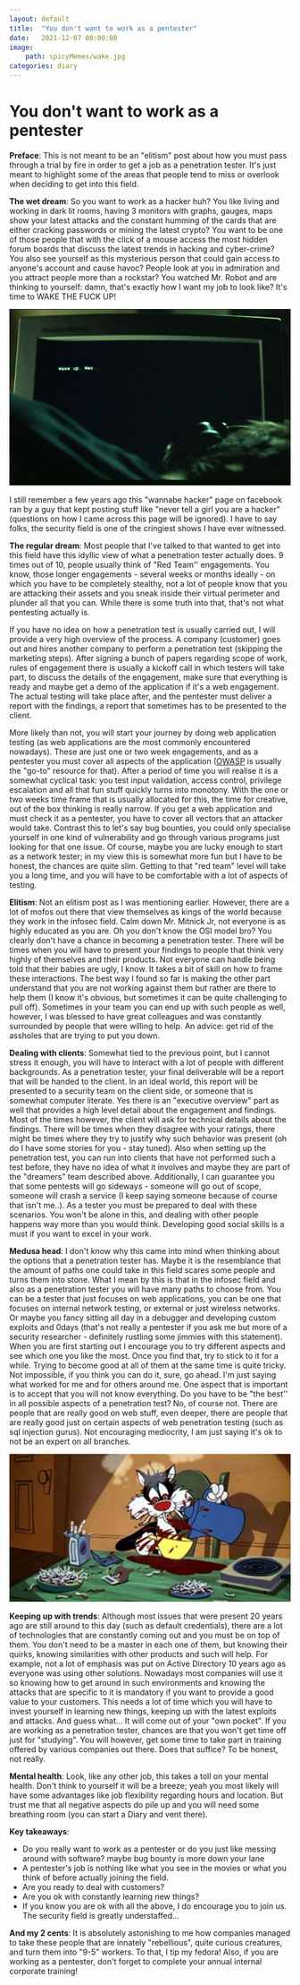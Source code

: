 ```yaml
---
layout: default
title:  "You don't want to work as a pentester"
date:   2021-12-07 00:00:00
image:
    path: spicyMemes/wake.jpg
categories: diary
---
```

<h1>You don't want to work as a pentester</h1>

**Preface**: This is not meant to be an "elitism" post about how you must pass through a trial by fire in order to get a job as a penetration tester. It's just meant to highlight some of the areas that people tend to miss or overlook when deciding to get into this field.

**The wet dream**: So you want to work as a hacker huh? You like living and working in dark lit rooms, having 3 monitors with graphs, gauges, maps show your latest attacks and the constant humming of the cards that are either cracking passwords or mining the latest crypto? You want to be one of those people that with the click of a mouse access the most hidden forum boards that discuss the latest trends in hacking and cyber-crime? You also see yourself as this mysterious person that could gain access to anyone's account and cause havoc? People look at you in admiration and you attract people more than a rockstar? You watched Mr. Robot and are thinking to yourself: damn, that's exactly how I want my job to look like? It's time to WAKE THE FUCK UP!

<center><img src="/spicyMemes/wake.jpg" alt="Wake up Neo"></center>

I still remember a few years ago this "wannabe hacker" page on facebook ran by a guy that kept posting stuff like "never tell a girl you are a hacker" (questions on how I came across this page will be ignored). I have to say folks, the security field is one of the cringiest shows I have ever witnessed. 

**The regular dream**: Most people that I've talked to that wanted to get into this field have this idyllic view of what a penetration tester actually does. 9 times out of 10, people usually think of "Red Team'' engagements. You know, those longer engagements - several weeks or months ideally - on which you have to be completely stealthy, not a lot of people know that you are attacking their assets and you sneak inside their virtual perimeter and plunder all that you can. While there is some truth into that, that's not what pentesting actually is. 

If you have no idea on how a penetration test is usually carried out, I will provide a very high overview of the process. A company (customer) goes out and hires another company to perform a penetration test (skipping the marketing steps). After signing a bunch of papers regarding scope of work, rules of engagement there is usually a kickoff call in which testers will take part, to discuss the details of the engagement, make sure that everything is ready and maybe get a demo of the application if it's a web engagement. The actual testing will take place after, and the pentester must deliver a report with the findings, a report that sometimes has to be presented to the client.

More likely than not, you will start your journey by doing web application testing (as web applications are the most commonly encountered nowadays). These are just one or two week engagements, and as a pentester you must cover all aspects of the application (<a href="https://owasp.org/www-project-web-security-testing-guide/">OWASP</a> is usually the "go-to" resource for that). After a period of time you will realise it is a somewhat cyclical task: you test input validation, access control, privilege escalation and all that fun stuff quickly turns into monotony. With the one or two weeks time frame that is usually allocated for this, the time for creative, out of the box thinking is really narrow. If you get a web application and must check it as a pentester, you have to cover all vectors that an attacker would take. Contrast this to let's say bug bounties, you could only specialise yourself in one kind of vulnerability and go through various programs just looking for that one issue. Of course, maybe you are lucky enough to start as a network tester; in my view this is somewhat more fun but I have to be honest, the chances are quite slim. Getting to that "red team" level will take you a long time, and you will have to be comfortable with a lot of aspects of testing.

**Elitism**: Not an elitism post as I was mentioning earlier. However, there are a lot of mofos out there that view themselves as kings of the world because they work in the infosec field. Calm down Mr. Mitnick Jr, not everyone is as highly educated as you are. Oh you don't know the OSI model bro? You clearly don't have a chance in becoming a penetration tester. There will be times when you will have to present your findings to people that think very highly of themselves and their products. Not everyone can handle being told that their babies are ugly, I know. It takes a bit of skill on how to frame these interactions. The best way I found so far is making the other part understand that you are not working against them but rather are there to help them (I know it's obvious, but sometimes it can be quite challenging to pull off). Sometimes in your team you can end up with such people as well, however, I was blessed to have great colleagues and was constantly surrounded by people that were willing to help. An advice: get rid of the assholes that are trying to put you down.


**Dealing with clients**: Somewhat tied to the previous point, but I cannot stress it enough, you will have to interact with a lot of people with different backgrounds. As a penetration tester, your final deliverable will be a report that will be handed to the client. In an ideal world, this report will be presented to a security team on the client side, or someone that is somewhat computer literate. Yes there is an "executive overview" part as well that provides a high level detail about the engagement and findings. Most of the times however, the client will ask for technical details about the findings. There will be times when they disagree with your ratings, there might be times where they try to justify why such behavior was present (oh do I have some stories for you - stay tuned). Also when setting up the penetration test, you can run into clients that have not performed such a test before, they have no idea of what it involves and maybe they are part of the "dreamers" team described above. Additionally, I can guarantee you that some pentests will go sideways - someone will go out of scope, someone will crash a service (I keep saying someone because of course that isn't me..). As a tester you must be prepared to deal with these scenarios. You won't be alone in this, and dealing with other people happens way more than you would think. Developing good social skills is a must if you want to excel in your work.

**Medusa head**: I don't know why this came into mind when thinking about the options that a penetration tester has. Maybe it is the resemblance that the amount of paths one could take in this field scares some people and turns them into stone. What I mean by this is that in the infosec field and also as a penetration tester you will have many paths to choose from. You can be a tester that just focuses on web applications, you can be one that focuses on internal network testing, or external or just wireless networks. Or maybe you fancy sitting all day in a debugger and developing custom exploits and 0days (that's not really a pentester if you ask me but more of a security researcher - definitely rustling some jimmies with this statement). When you are first starting out I encourage you to try different aspects and see which one you like the most. Once you find that, try to stick to it for a while. Trying to become good at all of them at the same time is quite tricky. Not impossible, if you think you can do it, sure, go ahead. I'm just saying what worked for me and for others around me. One aspect that is important is to accept that you will not know everything. Do you have to be "the best'' in all possible aspects of a penetration test? No, of course not. There are people that are really good on web stuff, even deeper, there are people that are really good just on certain aspects of web penetration testing (such as sql injection gurus). Not encouraging mediocrity, I am just saying it's ok to not be an expert on all branches.

<center><img src="/spicyMemes/silvester.jpg" alt="Silvester"></center>

**Keeping up with trends**: Although most issues that were present 20 years ago are still around to this day (such as default credentials), there are a lot of technologies that are constantly coming out and you must be on top of them. You don't need to be a master in each one of them, but knowing their quirks, knowing similarities with other products and such will help. For example, not a lot of emphasis was put on Active Directory 10 years ago as everyone was using other solutions. Nowadays most companies will use it so knowing how to get around in such environments and knowing the attacks that are specific to it is mandatory if you want to provide a good value to your customers. This needs a lot of time which you will have to invest yourself in learning new things, keeping up with the latest exploits and attacks. And guess what... It will come out of your "own pocket". If you are working as a penetration tester, chances are that you won't get time off just for "studying". You will however, get some time to take part in training offered by various companies out there. Does that suffice? To be honest, not really.

**Mental health**: Look, like any other job, this takes a toll on your mental health. Don't think to yourself it will be a breeze; yeah you most likely will have some advantages like job flexibility regarding hours and location. But trust me that all negative aspects do pile up and you will need some breathing room (you can start a Diary and vent there).


**Key takeaways**:
- Do you really want to work as a pentester or do you just like messing around with software? maybe bug bounty is more down your lane
- A pentester's job is nothing like what you see in the movies or what you think of before actually joining the field.
- Are you ready to deal with customers?
- Are you ok with constantly learning new things?
- If you know you are ok with all the above, I do encourage you to join us. The security field is greatly understaffed...

**And my 2 cents**: It is absolutely astonishing to me how companies managed to take these people that are innately "rebellious", quite curious creatures, and turn them into "9-5" workers. To that, I tip my fedora! Also, if you are working as a pentester, don't forget to complete your annual internal corporate training!

